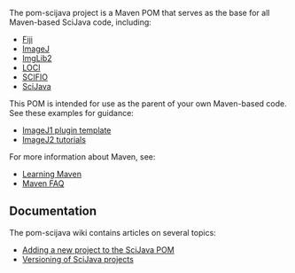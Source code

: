 The pom-scijava project is a Maven POM that serves as the base for all
Maven-based SciJava code, including:

* [Fiji](https://github.com/fiji)
* [ImageJ](https://github.com/imagej)
* [ImgLib2](https://github.com/imglib)
* [LOCI](https://github.com/uw-loci)
* [SCIFIO](https://github.com/scifio)
* [SciJava](https://github.com/scijava)

This POM is intended for use as the parent of your own Maven-based code.
See these examples for guidance:

* [ImageJ1 plugin template](https://github.com/imagej/minimal-ij1-plugin)
* [ImageJ2 tutorials](http://github.com/imagej/imagej-tutorials)

For more information about Maven, see:

* [Learning Maven](http://developer.imagej.net/learning-maven)
* [Maven FAQ](http://wiki.imagej.net/Maven_-_Frequently_Asked_Questions)

## Documentation

The pom-scijava wiki contains articles on several topics:

* [Adding a new project to the SciJava POM](https://github.com/scijava/pom-scijava/wiki/Adding-a-new-project-to-the-SciJava-POM)
* [Versioning of SciJava projects](https://github.com/scijava/pom-scijava/wiki/Versioning-of-SciJava-projects)
